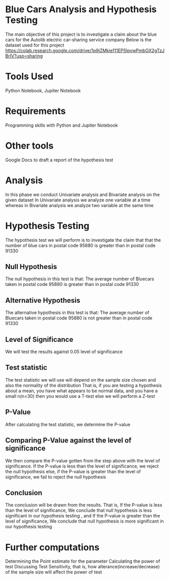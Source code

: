 # Blue Cars Analysis and Hypothesis Testing
The main objective of this project is to investigate a claim about the blue cars for the Autolib electric car-sharing service company
Below is the dataset used for this project
https://colab.research.google.com/drive/1p9jZMkie111EP5lpvwPmbGX2gTzJBrIV?usp=sharing

# Tools Used
Python Notebook, Jupiter Notebook

# Requirements
Programming skills with Python and Jupiter Notebook

# Other tools
Google Docs to draft a report of the hypothesis test 

# Analysis
In this phase we conduct Univariate analysis and Bivariate analysis on the given dataset
In Univariate analysis we analyze one variable at a time whereas in Bivariate analysis we analyze two variable at the same time

# Hypothesis Testing

The hypothesis test we will perform is to investigate the claim that that
the number of blue cars in postal code 95880  is greater than in postal code 91330

## Null Hypothesis
The null hypothesis in this test is that:
The  average number of Bluecars taken in postal code 95880  is greater than in postal code 91330

## Alternative Hypothesis
The alternative hypothesis in this test is that:
The  average number of Bluecars taken in postal code 95880  is not greater than in postal code 91330

## Level of Significance
We will test the results against 0.05 level of significance

## Test statistic
The test statistic we will use will depend on the sample size chosen and also the normality of the distribution
That is, if you are testing a hypothesis about a mean, you have what appears to be normal data, 
and you have a small n(n<30) then you would use a T-test
else we will perform a Z-test

## P-Value

After calculating the test statistic, we determine the P-value 

## Comparing P-Value against the level of significance

We then compare the P-value gotten from the step above with the level of significance.
If the P-value is less than the level of significance,
we reject the null hypothesis
else, if the P-value is greater than the level of significance,
we fail to reject the null hypothesis

## Conclusion

The conclusion will be drawn from the results. That is,
If the P-value is less than the level of significance,
We conclude that null hypothesis is less significant in our hypothesis testing
, and 
If the P-value is greater than the level of significance,
We conclude that null hypothesis is more significant in our hypothesis testing

# Further computations
Determining the Point estimate for the parameter
Calculating the power of test
Discussing Test Sensitivity, that is, how alterance(increase/decrease) of the sample size will affect the power of test
